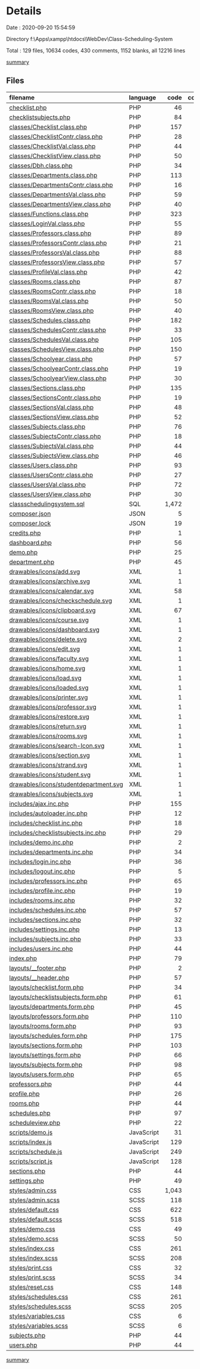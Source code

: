 # Details

Date : 2020-09-20 15:54:59

Directory f:\Apps\xampp\htdocs\WebDev\Class-Scheduling-System

Total : 129 files,  10634 codes, 430 comments, 1152 blanks, all 12216 lines

[summary](results.md)

## Files
| filename | language | code | comment | blank | total |
| :--- | :--- | ---: | ---: | ---: | ---: |
| [checklist.php](/checklist.php) | PHP | 46 | 0 | 8 | 54 |
| [checklistsubjects.php](/checklistsubjects.php) | PHP | 84 | 0 | 11 | 95 |
| [classes/Checklist.class.php](/classes/Checklist.class.php) | PHP | 157 | 2 | 7 | 166 |
| [classes/ChecklistContr.class.php](/classes/ChecklistContr.class.php) | PHP | 28 | 1 | 6 | 35 |
| [classes/ChecklistVal.class.php](/classes/ChecklistVal.class.php) | PHP | 44 | 0 | 7 | 51 |
| [classes/ChecklistView.class.php](/classes/ChecklistView.class.php) | PHP | 50 | 2 | 5 | 57 |
| [classes/Dbh.class.php](/classes/Dbh.class.php) | PHP | 34 | 6 | 4 | 44 |
| [classes/Departments.class.php](/classes/Departments.class.php) | PHP | 113 | 0 | 3 | 116 |
| [classes/DepartmentsContr.class.php](/classes/DepartmentsContr.class.php) | PHP | 16 | 0 | 2 | 18 |
| [classes/DepartmentsVal.class.php](/classes/DepartmentsVal.class.php) | PHP | 59 | 0 | 6 | 65 |
| [classes/DepartmentsView.class.php](/classes/DepartmentsView.class.php) | PHP | 40 | 34 | 5 | 79 |
| [classes/Functions.class.php](/classes/Functions.class.php) | PHP | 323 | 0 | 12 | 335 |
| [classes/LoginVal.class.php](/classes/LoginVal.class.php) | PHP | 55 | 0 | 9 | 64 |
| [classes/Professors.class.php](/classes/Professors.class.php) | PHP | 89 | 1 | 7 | 97 |
| [classes/ProfessorsContr.class.php](/classes/ProfessorsContr.class.php) | PHP | 21 | 0 | 5 | 26 |
| [classes/ProfessorsVal.class.php](/classes/ProfessorsVal.class.php) | PHP | 88 | 0 | 13 | 101 |
| [classes/ProfessorsView.class.php](/classes/ProfessorsView.class.php) | PHP | 57 | 1 | 5 | 63 |
| [classes/ProfileVal.class.php](/classes/ProfileVal.class.php) | PHP | 42 | 0 | 8 | 50 |
| [classes/Rooms.class.php](/classes/Rooms.class.php) | PHP | 87 | 0 | 5 | 92 |
| [classes/RoomsContr.class.php](/classes/RoomsContr.class.php) | PHP | 18 | 0 | 2 | 20 |
| [classes/RoomsVal.class.php](/classes/RoomsVal.class.php) | PHP | 50 | 0 | 5 | 55 |
| [classes/RoomsView.class.php](/classes/RoomsView.class.php) | PHP | 40 | 0 | 3 | 43 |
| [classes/Schedules.class.php](/classes/Schedules.class.php) | PHP | 182 | 36 | 9 | 227 |
| [classes/SchedulesContr.class.php](/classes/SchedulesContr.class.php) | PHP | 33 | 8 | 5 | 46 |
| [classes/SchedulesVal.class.php](/classes/SchedulesVal.class.php) | PHP | 105 | 2 | 10 | 117 |
| [classes/SchedulesView.class.php](/classes/SchedulesView.class.php) | PHP | 150 | 6 | 11 | 167 |
| [classes/Schoolyear.class.php](/classes/Schoolyear.class.php) | PHP | 57 | 0 | 4 | 61 |
| [classes/SchoolyearContr.class.php](/classes/SchoolyearContr.class.php) | PHP | 19 | 0 | 2 | 21 |
| [classes/SchoolyearView.class.php](/classes/SchoolyearView.class.php) | PHP | 30 | 0 | 2 | 32 |
| [classes/Sections.class.php](/classes/Sections.class.php) | PHP | 135 | 0 | 2 | 137 |
| [classes/SectionsContr.class.php](/classes/SectionsContr.class.php) | PHP | 19 | 0 | 2 | 21 |
| [classes/SectionsVal.class.php](/classes/SectionsVal.class.php) | PHP | 48 | 0 | 5 | 53 |
| [classes/SectionsView.class.php](/classes/SectionsView.class.php) | PHP | 52 | 0 | 2 | 54 |
| [classes/Subjects.class.php](/classes/Subjects.class.php) | PHP | 76 | 0 | 2 | 78 |
| [classes/SubjectsContr.class.php](/classes/SubjectsContr.class.php) | PHP | 18 | 0 | 2 | 20 |
| [classes/SubjectsVal.class.php](/classes/SubjectsVal.class.php) | PHP | 44 | 0 | 6 | 50 |
| [classes/SubjectsView.class.php](/classes/SubjectsView.class.php) | PHP | 46 | 0 | 3 | 49 |
| [classes/Users.class.php](/classes/Users.class.php) | PHP | 93 | 0 | 2 | 95 |
| [classes/UsersContr.class.php](/classes/UsersContr.class.php) | PHP | 27 | 0 | 2 | 29 |
| [classes/UsersVal.class.php](/classes/UsersVal.class.php) | PHP | 72 | 1 | 8 | 81 |
| [classes/UsersView.class.php](/classes/UsersView.class.php) | PHP | 30 | 0 | 2 | 32 |
| [classschedulingsystem.sql](/classschedulingsystem.sql) | SQL | 1,472 | 199 | 106 | 1,777 |
| [composer.json](/composer.json) | JSON | 5 | 0 | 0 | 5 |
| [composer.lock](/composer.lock) | JSON | 19 | 0 | 1 | 20 |
| [credits.php](/credits.php) | PHP | 1 | 0 | 0 | 1 |
| [dashboard.php](/dashboard.php) | PHP | 56 | 0 | 9 | 65 |
| [demo.php](/demo.php) | PHP | 25 | 0 | 10 | 35 |
| [department.php](/department.php) | PHP | 45 | 0 | 10 | 55 |
| [drawables/icons/add.svg](/drawables/icons/add.svg) | XML | 1 | 0 | 0 | 1 |
| [drawables/icons/archive.svg](/drawables/icons/archive.svg) | XML | 1 | 0 | 0 | 1 |
| [drawables/icons/calendar.svg](/drawables/icons/calendar.svg) | XML | 58 | 1 | 1 | 60 |
| [drawables/icons/checkschedule.svg](/drawables/icons/checkschedule.svg) | XML | 1 | 0 | 0 | 1 |
| [drawables/icons/clipboard.svg](/drawables/icons/clipboard.svg) | XML | 67 | 1 | 1 | 69 |
| [drawables/icons/course.svg](/drawables/icons/course.svg) | XML | 1 | 0 | 0 | 1 |
| [drawables/icons/dashboard.svg](/drawables/icons/dashboard.svg) | XML | 1 | 0 | 0 | 1 |
| [drawables/icons/delete.svg](/drawables/icons/delete.svg) | XML | 2 | 1 | 2 | 5 |
| [drawables/icons/edit.svg](/drawables/icons/edit.svg) | XML | 1 | 0 | 0 | 1 |
| [drawables/icons/faculty.svg](/drawables/icons/faculty.svg) | XML | 1 | 0 | 0 | 1 |
| [drawables/icons/home.svg](/drawables/icons/home.svg) | XML | 1 | 0 | 0 | 1 |
| [drawables/icons/load.svg](/drawables/icons/load.svg) | XML | 1 | 0 | 0 | 1 |
| [drawables/icons/loaded.svg](/drawables/icons/loaded.svg) | XML | 1 | 0 | 0 | 1 |
| [drawables/icons/printer.svg](/drawables/icons/printer.svg) | XML | 1 | 0 | 0 | 1 |
| [drawables/icons/professor.svg](/drawables/icons/professor.svg) | XML | 1 | 0 | 0 | 1 |
| [drawables/icons/restore.svg](/drawables/icons/restore.svg) | XML | 1 | 0 | 0 | 1 |
| [drawables/icons/return.svg](/drawables/icons/return.svg) | XML | 1 | 0 | 0 | 1 |
| [drawables/icons/rooms.svg](/drawables/icons/rooms.svg) | XML | 1 | 0 | 0 | 1 |
| [drawables/icons/search-Icon.svg](/drawables/icons/search-Icon.svg) | XML | 1 | 0 | 0 | 1 |
| [drawables/icons/section.svg](/drawables/icons/section.svg) | XML | 1 | 0 | 0 | 1 |
| [drawables/icons/strand.svg](/drawables/icons/strand.svg) | XML | 1 | 0 | 0 | 1 |
| [drawables/icons/student.svg](/drawables/icons/student.svg) | XML | 1 | 0 | 0 | 1 |
| [drawables/icons/studentdepartment.svg](/drawables/icons/studentdepartment.svg) | XML | 1 | 0 | 0 | 1 |
| [drawables/icons/subjects.svg](/drawables/icons/subjects.svg) | XML | 1 | 0 | 0 | 1 |
| [includes/ajax.inc.php](/includes/ajax.inc.php) | PHP | 155 | 0 | 26 | 181 |
| [includes/autoloader.inc.php](/includes/autoloader.inc.php) | PHP | 12 | 1 | 3 | 16 |
| [includes/checklist.inc.php](/includes/checklist.inc.php) | PHP | 18 | 0 | 5 | 23 |
| [includes/checklistsubjects.inc.php](/includes/checklistsubjects.inc.php) | PHP | 29 | 0 | 6 | 35 |
| [includes/demo.inc.php](/includes/demo.inc.php) | PHP | 2 | 0 | 4 | 6 |
| [includes/departments.inc.php](/includes/departments.inc.php) | PHP | 34 | 0 | 7 | 41 |
| [includes/login.inc.php](/includes/login.inc.php) | PHP | 36 | 0 | 7 | 43 |
| [includes/logout.inc.php](/includes/logout.inc.php) | PHP | 5 | 0 | 1 | 6 |
| [includes/professors.inc.php](/includes/professors.inc.php) | PHP | 65 | 1 | 12 | 78 |
| [includes/profile.inc.php](/includes/profile.inc.php) | PHP | 19 | 0 | 3 | 22 |
| [includes/rooms.inc.php](/includes/rooms.inc.php) | PHP | 32 | 0 | 6 | 38 |
| [includes/schedules.inc.php](/includes/schedules.inc.php) | PHP | 57 | 2 | 14 | 73 |
| [includes/sections.inc.php](/includes/sections.inc.php) | PHP | 32 | 0 | 5 | 37 |
| [includes/settings.inc.php](/includes/settings.inc.php) | PHP | 13 | 0 | 6 | 19 |
| [includes/subjects.inc.php](/includes/subjects.inc.php) | PHP | 33 | 0 | 6 | 39 |
| [includes/users.inc.php](/includes/users.inc.php) | PHP | 44 | 0 | 8 | 52 |
| [index.php](/index.php) | PHP | 79 | 0 | 13 | 92 |
| [layouts/__footer.php](/layouts/__footer.php) | PHP | 2 | 0 | 0 | 2 |
| [layouts/__header.php](/layouts/__header.php) | PHP | 57 | 0 | 5 | 62 |
| [layouts/checklist.form.php](/layouts/checklist.form.php) | PHP | 34 | 0 | 7 | 41 |
| [layouts/checklistsubjects.form.php](/layouts/checklistsubjects.form.php) | PHP | 61 | 0 | 11 | 72 |
| [layouts/departments.form.php](/layouts/departments.form.php) | PHP | 45 | 0 | 5 | 50 |
| [layouts/professors.form.php](/layouts/professors.form.php) | PHP | 110 | 5 | 6 | 121 |
| [layouts/rooms.form.php](/layouts/rooms.form.php) | PHP | 93 | 0 | 10 | 103 |
| [layouts/schedules.form.php](/layouts/schedules.form.php) | PHP | 175 | 0 | 38 | 213 |
| [layouts/sections.form.php](/layouts/sections.form.php) | PHP | 103 | 4 | 15 | 122 |
| [layouts/settings.form.php](/layouts/settings.form.php) | PHP | 66 | 0 | 12 | 78 |
| [layouts/subjects.form.php](/layouts/subjects.form.php) | PHP | 98 | 0 | 10 | 108 |
| [layouts/users.form.php](/layouts/users.form.php) | PHP | 65 | 0 | 8 | 73 |
| [professors.php](/professors.php) | PHP | 44 | 0 | 7 | 51 |
| [profile.php](/profile.php) | PHP | 26 | 0 | 4 | 30 |
| [rooms.php](/rooms.php) | PHP | 44 | 0 | 10 | 54 |
| [schedules.php](/schedules.php) | PHP | 97 | 0 | 15 | 112 |
| [scheduleview.php](/scheduleview.php) | PHP | 22 | 0 | 10 | 32 |
| [scripts/demo.js](/scripts/demo.js) | JavaScript | 31 | 17 | 5 | 53 |
| [scripts/index.js](/scripts/index.js) | JavaScript | 129 | 7 | 28 | 164 |
| [scripts/schedule.js](/scripts/schedule.js) | JavaScript | 249 | 44 | 54 | 347 |
| [scripts/script.js](/scripts/script.js) | JavaScript | 128 | 2 | 9 | 139 |
| [sections.php](/sections.php) | PHP | 44 | 0 | 9 | 53 |
| [settings.php](/settings.php) | PHP | 49 | 0 | 13 | 62 |
| [styles/admin.css](/styles/admin.css) | CSS | 1,043 | 1 | 150 | 1,194 |
| [styles/admin.scss](/styles/admin.scss) | SCSS | 118 | 0 | 2 | 120 |
| [styles/default.css](/styles/default.css) | CSS | 622 | 1 | 86 | 709 |
| [styles/default.scss](/styles/default.scss) | SCSS | 518 | 28 | 13 | 559 |
| [styles/demo.css](/styles/demo.css) | CSS | 49 | 1 | 9 | 59 |
| [styles/demo.scss](/styles/demo.scss) | SCSS | 50 | 0 | 6 | 56 |
| [styles/index.css](/styles/index.css) | CSS | 261 | 1 | 33 | 295 |
| [styles/index.scss](/styles/index.scss) | SCSS | 208 | 1 | 2 | 211 |
| [styles/print.css](/styles/print.css) | CSS | 32 | 1 | 6 | 39 |
| [styles/print.scss](/styles/print.scss) | SCSS | 34 | 0 | 1 | 35 |
| [styles/reset.css](/styles/reset.css) | CSS | 148 | 9 | 2 | 159 |
| [styles/schedules.css](/styles/schedules.css) | CSS | 261 | 1 | 39 | 301 |
| [styles/schedules.scss](/styles/schedules.scss) | SCSS | 205 | 0 | 1 | 206 |
| [styles/variables.css](/styles/variables.css) | CSS | 6 | 1 | 0 | 7 |
| [styles/variables.scss](/styles/variables.scss) | SCSS | 6 | 0 | 1 | 7 |
| [subjects.php](/subjects.php) | PHP | 44 | 0 | 10 | 54 |
| [users.php](/users.php) | PHP | 44 | 0 | 9 | 53 |

[summary](results.md)
